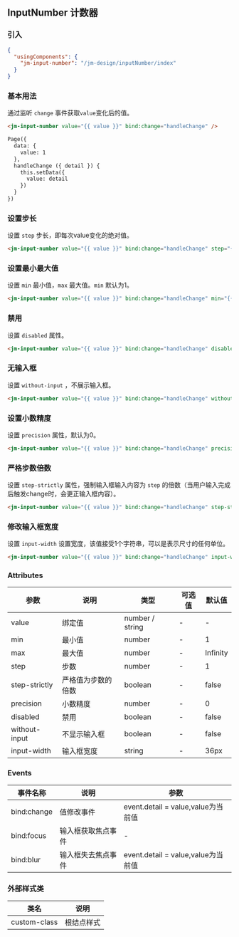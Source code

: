## InputNumber 计数器

### 引入

```json
{
  "usingComponents": {
    "jm-input-number": "/jm-design/inputNumber/index"
  }
}
```

### 基本用法

通过监听 `change` 事件获取`value`变化后的值。

```html
<jm-input-number value="{{ value }}" bind:change="handleChange" />

Page({
  data: {
    value: 1
  },
  handleChange ({ detail }) {
    this.setData({
      value: detail
    })
  }
})
```

### 设置步长

设置 `step` 步长，即每次value变化的绝对值。

```html
<jm-input-number value="{{ value }}" bind:change="handleChange" step="{{ 2 }}" />
```

### 设置最小最大值

设置 `min` 最小值，`max` 最大值。`min` 默认为1。

```html
<jm-input-number value="{{ value }}" bind:change="handleChange" min="{{ 3 }}" max="{{ 10 }}" />
```

### 禁用

设置 `disabled` 属性。

```html
<jm-input-number value="{{ value }}" bind:change="handleChange" disabled="{{true}}" />
```

### 无输入框

设置 `without-input` ，不展示输入框。

```html
<jm-input-number value="{{ value }}" bind:change="handleChange" without-input />
```

### 设置小数精度

设置 `precision` 属性，默认为0。

```html
<jm-input-number value="{{ value }}" bind:change="handleChange" precision="{{ 2 }}" step="{{ 0.1 }}" />
```

### 严格步数倍数

设置 `step-strictly` 属性，强制输入框输入内容为 `step` 的倍数（当用户输入完成后触发change时，会更正输入框内容）。

```html
<jm-input-number value="{{ value }}" bind:change="handleChange" step-strictly step="{{ 2 }}" />
```

### 修改输入框宽度

设置 `input-width` 设置宽度，该值接受1个字符串，可以是表示尺寸的任何单位。

```html
<jm-input-number value="{{ value }}" bind:change="handleChange" input-width="70px" />
```

### Attributes

| 参数      | 说明                                 | 类型      | 可选值       | 默认值   |
|---------- |------------------------------------ |---------- |------------- |-------- |
| value | 绑定值 | number / string | - | - |
| min | 最小值 | number | - | 1 |
| max | 最大值 | number | - | Infinity |
| step | 步数 | number | - | 1 |
| step-strictly | 严格值为步数的倍数 | boolean | - | false |
| precision | 小数精度 | number | - | 0 |
| disabled | 禁用 | boolean | - | false |
| without-input | 不显示输入框 | boolean | - | false |
| input-width | 输入框宽度 | string | - | 36px |

### Events

| 事件名称      | 说明                                 | 参数     |
|------------- |------------------------------------ |--------- |
| bind:change | 值修改事件 | event.detail = value,value为当前值 |
| bind:focus | 输入框获取焦点事件 | - |
| bind:blur | 输入框失去焦点事件 | event.detail = value,value为当前值 |

### 外部样式类

| 类名     | 说明                |
|---------|---------------------|
| custom-class | 根结点样式 |
